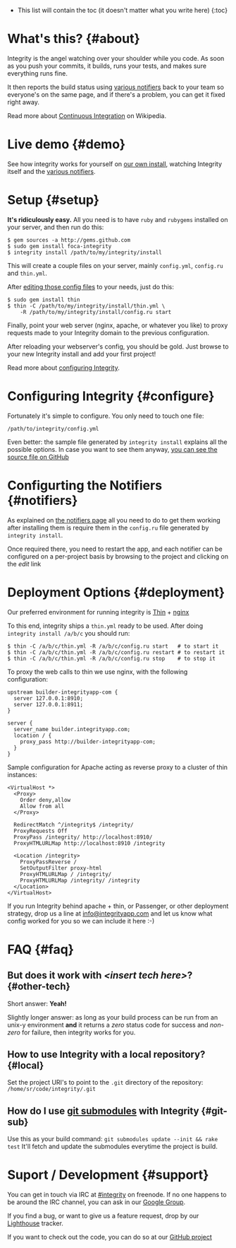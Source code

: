 * This list will contain the toc (it doesn't matter what you write here)
{:toc}

What's this? {#about}
============

Integrity is the angel watching over your shoulder while you code. As soon
as you push your commits, it builds, runs your tests, and makes sure
everything runs fine.

It then reports the build status using [various notifiers][notifiers]
back to your team so everyone's on the same page, and if there's a problem,
you can get it fixed right away.

Read more about [Continuous Integration][ci] on Wikipedia.

Live demo {#demo}
=========

See how integrity works for yourself on [our own install][demo], watching
Integrity itself and the [various notifiers][notifiers].

Setup {#setup}
=====

__It's ridiculously easy.__ All you need is to have `ruby` and `rubygems`
installed on your server, and then run do this:

    $ gem sources -a http://gems.github.com
    $ sudo gem install foca-integrity
    $ integrity install /path/to/my/integrity/install

This will create a couple files on your server, mainly `config.yml`,
`config.ru` and `thin.yml`.

After [editing those config files][configure] to your needs, just do this:

    $ sudo gem install thin
    $ thin -C /path/to/my/integrity/install/thin.yml \
        -R /path/to/my/integrity/install/config.ru start

Finally, point your web server (nginx, apache, or whatever you like) to proxy
requests made to your Integrity domain to the previous configuration.

After reloading your webserver's config, you should be gold. Just browse to
your new Integrity install and add your first project!

Read more about [configuring Integrity][configure].

Configuring Integrity {#configure}
=====================

Fortunately it's simple to configure. You only need to touch one file:

    /path/to/integrity/config.yml

Even better: the sample file generated by `integrity install` explains all the
possible options. In case you want to see them anyway,
[you can see the source file on GitHub][configsrc]


Configurting the Notifiers {#notifiers}
==========================

As explained on [the notifiers page][notifiers] all you need to do to get them
working after installing them is require them in the `config.ru` file generated
by `integrity install`.

Once required there, you need to restart the app, and each notifier can be
configured on a per-project basis by browsing to the project and clicking on
the *edit* link

Deployment Options {#deployment}
==================

Our preferred environment for running integrity is [Thin][] + [nginx][]

To this end, integrity ships a `thin.yml` ready to be used. After doing
`integrity install /a/b/c` you should run:

    $ thin -C /a/b/c/thin.yml -R /a/b/c/config.ru start   # to start it
    $ thin -C /a/b/c/thin.yml -R /a/b/c/config.ru restart # to restart it
    $ thin -C /a/b/c/thin.yml -R /a/b/c/config.ru stop    # to stop it

To proxy the web calls to thin we use nginx, with the following configuration:

    upstream builder-integrityapp-com {
      server 127.0.0.1:8910;
      server 127.0.0.1:8911;
    }

    server {
      server_name builder.integrityapp.com;
      location / {
        proxy_pass http://builder-integrityapp-com;
      }
    }

Sample configuration for Apache acting as reverse proxy to a cluster of thin
instances:

    <VirtualHost *>
      <Proxy>
        Order deny,allow
        Allow from all
      </Proxy>

      RedirectMatch ^/integrity$ /integrity/
      ProxyRequests Off
      ProxyPass /integrity/ http://localhost:8910/
      ProxyHTMLURLMap http://localhost:8910 /integrity

      <Location /integrity>
        ProxyPassReverse /
        SetOutputFilter proxy-html
        ProxyHTMLURLMap / /integrity/
        ProxyHTMLURLMap /integrity/ /integrity
      </Location>
    </VirtualHost>

If you run Integrity behind apache + thin, or Passenger, or other deployment
strategy, drop us a line at <info@integrityapp.com> and let us know what
config worked for you so we can include it here :-)

FAQ {#faq}
===

But does it work with *&lt;insert tech here&gt;*? {#other-tech}
-------------------------------------------------

Short answer: __Yeah!__

Slightly longer answer: as long as your build process can be run from an unix-y
environment __and__ it returns a *zero* status code for
success and _non-zero_ for failure, then integrity works for you.

How to use Integrity with a local repository? {#local}
---------------------------------------------

Set the project URI's to point to the `.git` directory of the
repository: `/home/sr/code/integrity/.git`

[git-sub]: http://www.kernel.org/pub/software/scm/git/docs/git-submodule.html

How do I use [git submodules][git-sub] with Integrity {#git-sub}
-----------------------------------------------------

Use this as your build command: `git submodules update --init && rake test`
It'll fetch and update the submodules everytime the project is build.

Suport / Development {#support}
====================

[#integrity]: irc://irc.freenode.net:6667/integrity
You can get in touch via IRC at [#integrity][] on freenode. If no one happens
to be around the IRC channel, you can ask in our [Google Group][ml].

If you find a bug, or want to give us a feature request, drop by our
[Lighthouse][] tracker.

If you want to check out the code, you can do so at our [GitHub project][src]

[ci]: http://en.wikipedia.org/wiki/Continuous_Integration
[notifiers]: /#notifiers
[src]: http://github.com/foca/integrity
[ml]: http://groups.google.com/group/integrityapp
[lighthouse]: http://integrity.lighthouseapp.com
[nginx]: http://nginx.net
[Thin]: http://code.macournoyer.com/thin
[demo]: http://builder.integrityapp.com
[configure]: /#configure
[configsrc]: http://github.com/foca/integrity/blob/3d1ba4b8cde7241dacd641eb40e9f26c49fbea35/config/config.sample.yml

